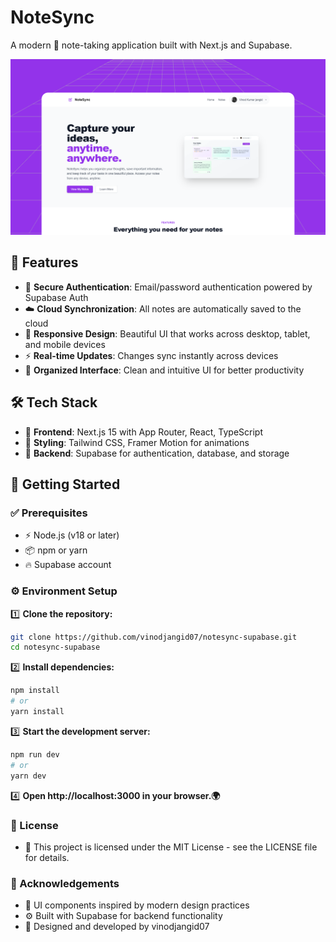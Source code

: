 # NoteSync

A modern 📝 note-taking application built with Next.js and Supabase.

![NoteSync Preview](public/images/readmePreview.png)

## 🚀 Features

- 🔐 **Secure Authentication**: Email/password authentication powered by Supabase Auth  
- ☁️ **Cloud Synchronization**: All notes are automatically saved to the cloud  
- 📱 **Responsive Design**: Beautiful UI that works across desktop, tablet, and mobile devices  
- ⚡ **Real-time Updates**: Changes sync instantly across devices  
- 🎯 **Organized Interface**: Clean and intuitive UI for better productivity  

## 🛠 Tech Stack  

- 🎨 **Frontend**: Next.js 15 with App Router, React, TypeScript  
- 💎 **Styling**: Tailwind CSS, Framer Motion for animations  
- 🏢 **Backend**: Supabase for authentication, database, and storage  

## 🏁 Getting Started 

### ✅ Prerequisites  

- ⚡ Node.js (v18 or later)  
- 📦 npm or yarn  
- 🔥 Supabase account  

### ⚙️ Environment Setup 

1️⃣ **Clone the repository:**
```bash
git clone https://github.com/vinodjangid07/notesync-supabase.git
cd notesync-supabase
```

2️⃣ **Install dependencies:**
```bash
npm install
# or
yarn install
```

3️⃣ **Start the development server:**
```bash
npm run dev
# or
yarn dev
```

4️⃣ **Open http://localhost:3000 in your browser.🌍**

### 📜 License
- 📄 This project is licensed under the MIT License - see the LICENSE file for details.

### 💖 Acknowledgements
- 🎨 UI components inspired by modern design practices
- ⚙️ Built with Supabase for backend functionality
- 🚀 Designed and developed by vinodjangid07

